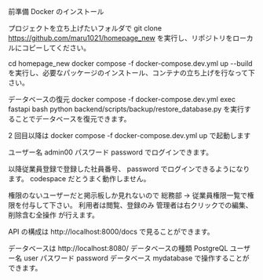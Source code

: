 前準備
Docker のインストール

プロジェクトを立ち上げたいフォルダで
git clone https://github.com/maru1021/homepage_new
を実行し、リポジトリをローカルにコピーしてください。

cd homepage_new
docker compose -f docker-compose.dev.yml up --build
を実行し、必要なパッケージのインストール、コンテナの立ち上げを行なって下さい。

データベースの復元
docker compose -f docker-compose.dev.yml exec fastapi bash
python backend/scripts/backup/restore_database.py
を実行することでデータベースを復元できます。

2 回目以降は
docker compose -f docker-compose.dev.yml up
で起動します

ユーザー名 admin00
パスワード password
でログインできます。

以降従業員登録で登録した社員番号、
password
でログインできるようになります。
codespace だとうまく動作しません。

権限のないユーザーだと掲示板しか見れないので
総務部 → 従業員権限一覧で権限を付与して下さい。
利用者は閲覧、登録のみ
管理者は右クリックでの編集、削除含む全操作
が行えます。

API の構成は
http://localhost:8000/docs
で見ることができます。

データベースは
http://localhost:8080/
データベースの種類 PostgreQL
ユーザー名 user
パスワード password
データベース mydatabase
で操作することができます。
